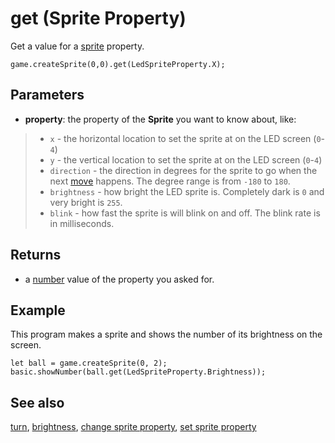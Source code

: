 # get (Sprite Property)

Get a value for a [sprite](/reference/game/create-sprite) property.

```sig
game.createSprite(0,0).get(LedSpriteProperty.X);
```

## Parameters

* **property**: the property of the **Sprite** you want to know about, like:
>* ``x`` - the horizontal location to set the sprite at on the LED screen (`0`-`4`)
>* ``y`` - the vertical location to set the sprite at on the LED screen (`0`-`4`)
>* ``direction`` - the direction in degrees for the sprite to go when the next [move](/reference/game/move) happens. The degree range is from `-180` to `180`.
>* ``brightness`` - how bright the LED sprite is. Completely dark is `0` and very bright is `255`.
>* ``blink`` - how fast the sprite is will blink on and off. The blink rate is in milliseconds.

## Returns

* a [number](/types/number) value of the property you asked for.

## Example

This program makes a sprite and shows the number of its brightness on the screen. 

```blocks
let ball = game.createSprite(0, 2);
basic.showNumber(ball.get(LedSpriteProperty.Brightness));
```

## See also

[turn](/reference/game/turn),
[brightness](/reference/led/brightness),
[change sprite property](/reference/game/change),
[set sprite property](/reference/game/set)

